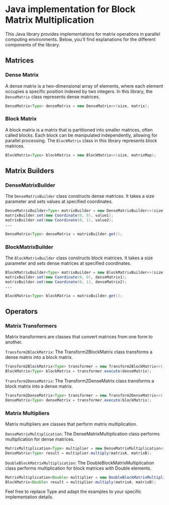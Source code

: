 # Java implementation for **Block Matrix Multiplication**

This Java library provides implementations for matrix operations in parallel computing environments. Below, you'll find explanations for the different components of the library.

## Matrices

### Dense Matrix

A dense matrix is a two-dimensional array of elements, where each element occupies a specific position indexed by two integers. In this library, the `DenseMatrix` class represents dense matrices.

```java
DenseMatrix<Type> denseMatrix = new DenseMatrix<>(size, matrix);
```

### Block Matrix
A block matrix is a matrix that is partitioned into smaller matrices, often called blocks. Each block can be manipulated independently, allowing for parallel processing. The `BlockMatrix` class in this library represents block matrices.

```java
BlockMatrix<Type> blockMatrix = new BlockMatrix<>(size, matrixMap);
```

## Matrix Builders
### DenseMatrixBuilder
The `DenseMatrixBuilder` class constructs dense matrices. It takes a size parameter and sets values at specified coordinates.

```java
DenseMatrixBuilder<Type> matrixBuilder = new DenseMatrixBuilder<>(size);
matrixBuilder.set(new Coordinate(0, 0), value1);
matrixBuilder.set(new Coordinate(0, 1), value2);
...

DenseMatrix<Type> denseMatrix = matrixBuilder.get();
```

### BlockMatrixBuilder
The `BlockMatrixBuilder` class constructs block matrices. It takes a size parameter and sets dense matrices at specified coordinates.

```java
BlockMatrixBuilder<Type> matrixBuilder = new BlockMatrixBuilder<>(size);
matrixBuilder.set(new Coordinate(0, 0), denseMatrix1);
matrixBuilder.set(new Coordinate(0, 1), denseMatrix2);
...

BlockMatrix<Type> blockMatrix = matrixBuilder.get();
```

## Operators
### Matrix Transformers
Matrix transformers are classes that convert matrices from one form to another.

`Transform2BlockMatrix`: The Transform2BlockMatrix class transforms a dense matrix into a block matrix.

```java
Transform2BlockMatrix<Type> transformer = new Transform2BlockMatrix<>();
BlockMatrix<Type> blockMatrix = transformer.execute(denseMatrix);
```

`Transform2DenseMatrix`: The Transform2DenseMatrix class transforms a block matrix into a dense matrix.

```java
Transform2DenseMatrix<Type> transformer = new Transform2DenseMatrix<>();
DenseMatrix<Type> denseMatrix = transformer.execute(blockMatrix);
```

### Matrix Multipliers
Matrix multipliers are classes that perform matrix multiplication.

`DenseMatrixMultiplication`: The DenseMatrixMultiplication class performs multiplication for dense matrices.

```java
MatrixMultiplication<Type> multiplier = new DenseMatrixMultiplication<>();
DenseMatrix<Type> result = multiplier.multiply(matrixA, matrixB);
```

`DoubleBlockMatrixMultiplication`: The DoubleBlockMatrixMultiplication class performs multiplication for block matrices with Double elements.

```java
MatrixMultiplication<Double> multiplier = new DoubleBlockMatrixMultiplication();
BlockMatrix<Double> result = multiplier.multiply(matrixA, matrixB);
```

Feel free to replace Type and adapt the examples to your specific implementation details.
